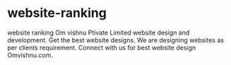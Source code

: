 # website-ranking
website ranking  Om vishnu Ptivate Limited website design and development. Get the best website designs. We are designing websites as per clients requirement. Connect with us for best website design Omvishnu.com.
